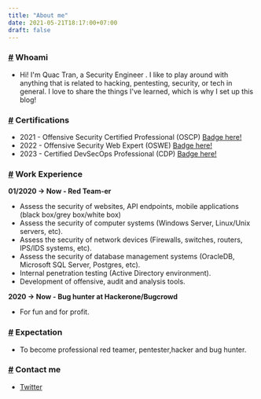 ```yaml
---
title: "About me"
date: 2021-05-21T18:17:00+07:00
draft: false
---
```

### [#](#) Whoami
- Hi! I'm Quac Tran, a Security Engineer . I like to play around with anything that is related to hacking, pentesting, security, or tech in general. I love to share the things I've learned, which is why I set up this blog!
### [#](#) Certifications
* 2021 - Offensive Security Certified Professional (OSCP) [Badge here!](https://www.credential.net/1bd293ff-5d2d-4c9c-980b-6ce89f50747f#gs.5nbjcd)
* 2022 - Offensive Security Web Expert (OSWE) [Badge here!](https://www.credential.net/5992b7ce-f6db-411e-a042-d917e85ddf29#gs.5nbm3s)
* 2023 - Certified DevSecOps Professional (CDP) [Badge here!](https://www.credly.com/badges/bc4d98aa-0752-478e-99e0-57986ab9e8b5)
### [#](#) Work Experience
**01/2020 -> Now - Red Team-er**
- Assess the security of websites, API endpoints, mobile applications (black box/grey box/white box)
- Assess the security of computer systems (Windows Server, Linux/Unix servers,
etc).
- Assess the security of network devices (Firewalls, switches, routers, IPS/IDS
systems, etc).
- Assess the security of database management systems (OracleDB, Microsoft
SQL Server, Postgres, etc).
- Internal penetration testing (Active Directory environment).
- Development of offensive, audit and analysis tools.

**2020 -> Now - Bug hunter at Hackerone/Bugcrowd**
- For fun and for profit.
### [#](#) Expectation
- To become professional red teamer, pentester,hacker and bug hunter.
### [#](#) Contact me
* [Twitter](https://twitter.com/quaccws)

<!-- 
Hugo is the **world’s fastest framework for building websites**. It is written in Go.

It makes use of a variety of open source projects including:

* https://github.com/russross/blackfriday
* https://github.com/alecthomas/chroma
* https://github.com/muesli/smartcrop
* https://github.com/spf13/cobra
* https://github.com/spf13/viper

Learn more and contribute on [GitHub](https://github.com/gohugoio). -->
